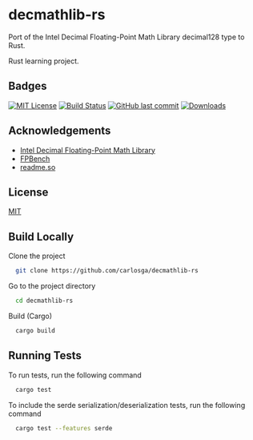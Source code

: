 # decmathlib-rs

Port of the Intel Decimal Floating-Point Math Library decimal128 type to Rust.

Rust learning project.

## Badges

[![MIT License](https://img.shields.io/badge/License-MIT-green.svg)](https://choosealicense.com/licenses/mit/)
[![Build Status](https://img.shields.io/github/actions/workflow/status/carlosga/decmathlib-rs/rust.yml)](https://github.com/carlosga/decmathlib-rs/actions)
[![GitHub last commit](https://img.shields.io/github/last-commit/carlosga/decmathlib-rs)](https://github.com/carlosga/decmathlib-rs)
[![Downloads](https://img.shields.io/crates/d/decmathlib-rs)]([https://github.com/carlosga/decmathlib-rs](https://crates.io/crates/decmathlib-rs))

## Acknowledgements

- [Intel Decimal Floating-Point Math Library](https://www.intel.com/content/www/us/en/developer/articles/tool/intel-decimal-floating-point-math-library.html)
- [FPBench](https://fpbench.org/)
- [readme.so](https://readme.so/editor)

## License

[MIT](https://choosealicense.com/licenses/mit/)

## Build Locally

Clone the project

```bash
  git clone https://github.com/carlosga/decmathlib-rs
```

Go to the project directory

```bash
  cd decmathlib-rs
```

Build (Cargo)

```bash
  cargo build
```
## Running Tests

To run tests, run the following command

```bash
  cargo test
```

To include the serde serialization/deserialization tests, run the following command

```bash
  cargo test --features serde
```
